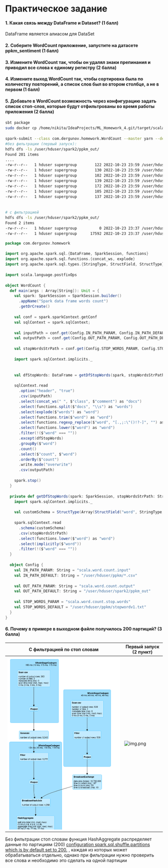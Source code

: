 # Практическое задание


#### 1. Какая связь между DataFrame и Dataset? (1 балл)
DataFrame является алиасом для DataSet<Row>
#### 2. Соберите WordCount приложение, запустите на датасете ppkm_sentiment (1 балл)
#### 3. Измените WordCount так, чтобы он удалял знаки препинания и приводил все слова к единому регистру (2 балла)
#### 4. Измените выход WordCount так, чтобы сортировка была по количеству повторений, а список слов был во втором столбце, а не в первом (1 балл)
#### 5. Добавьте в WordCount возможность через конфигурацию задать список стоп-слов, которые будут отфильтрованы во время работы приложения (2 балла)
```sh
sbt package
sudo docker cp /home/nikita/IdeaProjects/ML_Homework_4.git/target/scala-2.11/ml_homework_4_2.11-0.1.0-SNAPSHOT.jar  0fa82b0b1f16:/home/hduser/

spark-submit --class com.dergunov.homework.WordCount --master yarn --deploy-mode cluster ml_homework_4_2.11-0.1.0-SNAPSHOT.jar
#без фильтрации (первый запуск):
hdfs dfs -ls /user/hduser/spark2/ppkm_out/
Found 201 items
....
-rw-r--r--   1 hduser supergroup        122 2022-10-23 23:59 /user/hduser/spark_wit_exqwe/ppkm_out/part-00193-709c6ba3-43a5-4d03-b152-e793ea8e9cd3-c000.csv
-rw-r--r--   1 hduser supergroup        130 2022-10-23 23:59 /user/hduser/spark_wit_exqwe/ppkm_out/part-00194-709c6ba3-43a5-4d03-b152-e793ea8e9cd3-c000.csv
-rw-r--r--   1 hduser supergroup        102 2022-10-23 23:59 /user/hduser/spark_wit_exqwe/ppkm_out/part-00195-709c6ba3-43a5-4d03-b152-e793ea8e9cd3-c000.csv
-rw-r--r--   1 hduser supergroup        139 2022-10-23 23:59 /user/hduser/spark_wit_exqwe/ppkm_out/part-00196-709c6ba3-43a5-4d03-b152-e793ea8e9cd3-c000.csv
-rw-r--r--   1 hduser supergroup        172 2022-10-23 23:59 /user/hduser/spark_wit_exqwe/ppkm_out/part-00197-709c6ba3-43a5-4d03-b152-e793ea8e9cd3-c000.csv
-rw-r--r--   1 hduser supergroup        105 2022-10-23 23:59 /user/hduser/spark_wit_exqwe/ppkm_out/part-00198-709c6ba3-43a5-4d03-b152-e793ea8e9cd3-c000.csv
-rw-r--r--   1 hduser supergroup        137 2022-10-23 23:59 /user/hduser/spark_wit_exqwe/ppkm_out/part-00199-709c6ba3-43a5-4d03-b152-e793ea8e9cd3-c000.csv


# с фильтрацией
hdfs dfs -ls /user/hduser/spark2/ppkm_out/
Found 2 items
-rw-r--r--   1 hduser supergroup          0 2022-10-23 23:37 /user/hduser/spark2/ppkm_out/_SUCCESS
-rw-r--r--   1 hduser supergroup      17592 2022-10-23 23:37 /user/hduser/spark2/ppkm_out/part-00000-8c4f81f8-30ea-42b8-96f1-dea848e5cc05-c000.csv

```

```scala
package com.dergunov.homework

import org.apache.spark.sql.{DataFrame, SparkSession, functions}
import org.apache.spark.sql.functions.{concat_ws, explode}
import org.apache.spark.sql.types.{StringType, StructField, StructType}

import scala.language.postfixOps

object WordCount {
  def main(args : Array[String]): Unit = {
    val spark: SparkSession = SparkSession.builder()
      .appName("Spark data frame words count")
      .getOrCreate()

    val conf = spark.sparkContext.getConf
    val sqlContext = spark.sqlContext;

    val inputPath = conf.get(Config.IN_PATH_PARAM, Config.IN_PATH_DEFAULT)
    val outputPath = conf.get(Config.OUT_PATH_PARAM, Config.OUT_PATH_DEFAULT)

    val stopWordsStrPath = conf.get(Config.STOP_WORDS_PARAM, Config.STOP_WORDS_DEFAULT)

    import spark.sqlContext.implicits._


    val dfStopWords: DataFrame = getDfStopWords(spark, stopWordsStrPath)

    sqlContext.read
      .option("header", "true")
      .csv(inputPath)
      .select(concat_ws(" ", $"class", $"comment") as "docs")
      .select(functions.split($"docs", "\\s") as "words")
      .select(explode($"words") as "word")
      .select(functions.trim($"word") as "word")
      .select(functions.regexp_replace($"word", "[.,;:\"()!?-]", "") as "word")
      .select(functions.lower($"word") as "word")
      .filter(!($"word" === ""))
      .except(dfStopWords)
      .groupBy($"word")
      .count()
      .select($"count", $"word")
      .orderBy($"count")
      .write.mode("overwrite")
      .csv(outputPath)

    spark.stop()
  }

  private def getDfStopWords(spark: SparkSession, stopWordsStrPath: String): DataFrame = {
    import spark.sqlContext.implicits._

    val customSchema = StructType(Array(StructField("word", StringType, nullable = true)))

    spark.sqlContext.read
      .schema(customSchema)
      .csv(stopWordsStrPath)
      .select(functions.lower($"word") as "word")
      .select(implicitly($"word"))
      .filter(!($"word" === ""))
  }

  object Config {
    val IN_PATH_PARAM: String = "scala.word.count.input"
    val IN_PATH_DEFAULT: String = "/user/hduser/ppkm/*.csv"

    val OUT_PATH_PARAM: String = "scala.word.count.output"
    val OUT_PATH_DEFAULT: String = "/user/hduser/spark2/ppkm_out"

    val STOP_WORDS_PARAM = "scala.word.count.stop.words"
    val STOP_WORDS_DEFAULT = "/user/hduser/ppkm/stopwordv1.txt"
  }
}

```
#### 6. Почему в примере в выходном файле получилось 200 партиций? (3 балла)

| С фильтрацией по стоп словам    | Первый запуск (2 пункт) |
|---------------------------------|-------------------------|
| ![img.png](with_stopwords.png)  | ![img.png](img.png)     |

Без фильтрации стоп словам функция HashAggregate распределяет данные по партициям (200) 
[configuration spark.sql.shuffle.partitions which is by default set to 200.](https://sparkbyexamples.com/spark/spark-shuffle-partitions/)
, каждая из которых может обрабатываться отдельно, однако при фильтрации нужно проверить все слова и необходимо 
это сделать на одной партиции
